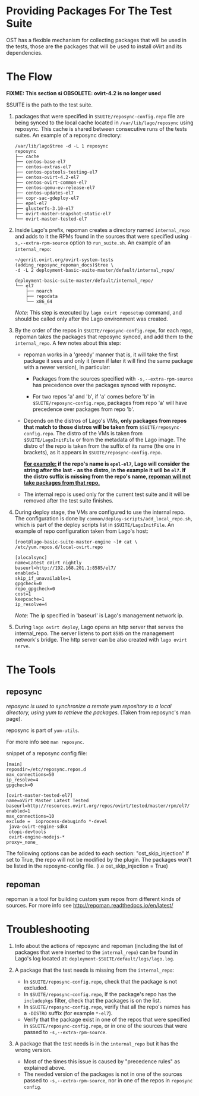 Providing Packages For The Test Suite
=======================================

OST has a flexible mechanism for collecting packages that will be used in the
tests, those are the packages that will be used to install oVirt and its
dependencies.

The Flow
==========


**FIXME: This section si OBSOLETE: ovirt-4.2 is no longer used**

$SUITE is the path to the test suite.

1. packages that were specified in `$SUITE/reposync-config.repo` file are being
synced to the local cache located in `/var/lib/lago/reposync` using reposync.
This cache is shared between consecutive runs of the tests suites.
An example of a reposync directory:

    ```
    /var/lib/lago$tree -d -L 1 reposync
    reposync
    ├── cache
    ├── centos-base-el7
    ├── centos-extras-el7
    ├── centos-opstools-testing-el7
    ├── centos-ovirt-4.2-el7
    ├── centos-ovirt-common-el7
    ├── centos-qemu-ev-release-el7
    ├── centos-updates-el7
    ├── copr-sac-gdeploy-el7
    ├── epel-el7
    ├── glusterfs-3.10-el7
    ├── ovirt-master-snapshot-static-el7
    └── ovirt-master-tested-el7
    ```

2. Inside Lago's prefix, repoman creates a directory named `internal_repo` and
adds to it the RPMs found in the sources that were specified using
`-s,--extra-rpm-source` option to `run_suite.sh`. An example of an
`internal_repo`:

    ```
    ~/gerrit.ovirt.org/ovirt-system-tests (adding_reposync_repoman_docs)$tree \
    -d -L 2 deployment-basic-suite-master/default/internal_repo/

    deployment-basic-suite-master/default/internal_repo/
    └── el7
        ├── noarch
        ├── repodata
        └── x86_64

    ```

    *Note*: This step is executed by `lago ovirt reposetup` command, and should
    be called only after the Lago environment was created.

3. By the order of the repos in `$SUITE/reposync-config.repo`, for each repo,
repoman takes the packages that reposync synced, and add them to the
`internal_repo`. A few notes about this step:

    * repoman works in a 'greedy' manner that is, it will take the first
    package it sees and only it (even if later it will find the same package
    with a newer version), in particular:

        * Packages from the sources specified with `-s,--extra-rpm-source` has
          precedence over the packages synced with reposync.

        * For two repos 'a' and 'b', if 'a' comes before 'b' in
          `$SUITE/reposync-config.repo`, packages from repo 'a' will have
          precedence over packages from repo 'b'.

    * Depends on the distros of Lago's VMs, <b>only
      packages from repos that match to those distros will be taken from</b>
      `$SUITE/reposync-config.repo`. The distro of the VMs is taken from
      `$SUITE/LagoInitFile` or from the metadata of the Lago image. The distro
      of the repo is taken from the suffix of its name (the one in brackets),
      as it appears in `$SUITE/reposync-config.repo`.

        <b><u>For example:</u>
        if the repo's name is `epel-el7`, Lago will consider the string after
        the last `-` as the distro, in the example it will be `el7`.
        If the distro suffix is missing from the repo's name, <u>repoman will
        not take packages from that repo.</u>
        </b>

    * The internal repo is used only for the current test suite and it will be
      removed after the test suite finishes.

4. During deploy stage, the VMs are configured to use the internal repo. The
configuration is done by `common/deploy-scripts/add_local_repo.sh`, which is
part of the deploy scripts list in `$SUITE/LagoInitFile`. An example of repo
configuration taken from Lago's host:

    ```
    [root@lago-basic-suite-master-engine ~]# cat \
    /etc/yum.repos.d/local-ovirt.repo

    [alocalsync]
    name=Latest oVirt nightly
    baseurl=http://192.168.201.1:8585/el7/
    enabled=1
    skip_if_unavailable=1
    gpgcheck=0
    repo_gpgcheck=0
    cost=1
    keepcache=1
    ip_resolve=4
    ```

      *Note*: The ip specified in 'baseurl' is Lago's management network ip.

5. During `lago ovirt deploy`, Lago opens an http server that serves the
internal_repo. The server listens to port `8585` on the management network's
bridge. The http server can be also created with `lago ovirt serve`.

The Tools
==========

reposync
---------
<i>reposync is used to synchronize a remote yum repository to a local
directory, using yum to retrieve the packages</i>. (Taken from reposync's man
page).

reposync is part of `yum-utils`.

For more info see `man reposync`.

snippet of a reposync config file:

```
[main]
reposdir=/etc/reposync.repos.d
max_connections=50
ip_resolve=4
gpgcheck=0

[ovirt-master-tested-el7]
name=oVirt Master Latest Tested
baseurl=http://resources.ovirt.org/repos/ovirt/tested/master/rpm/el7/
enabled=1
max_connections=10
exclude =  ioprocess-debuginfo *-devel
 java-ovirt-engine-sdk4
 otopi-devtools
 ovirt-engine-nodejs-*
proxy=_none_
```

The following options can be added to each section:
"ost_skip_injection"
If set to True, the repo will not be modified by the plugin.
The packages won't be listed in the reposync-config file.
(i.e ost_skip_injection = True)

repoman
--------
repoman is a tool for building custom yum repos from different kinds of
sources.
For more info see  http://repoman.readthedocs.io/en/latest/


Troubleshooting
=================

1. Info about the actions of reposync and repoman (including the list of
packages that were inserted to the `internal_repo`) can be found in Lago's log
located at:
`deployment-$SUITE/default/logs/lago.log`.

2. A package that the test needs is missing from the `internal_repo`:
    * In `$SUITE/reposync-config.repo`, check that the package is not excluded.
    * In `$SUITE/reposync-config.repo`, If the package's repo has the
      `includepkgs` filter, check that the packages is on the list.
    * In `$SUITE/reposync-config.repo`, verify that all the repo's names has a
      `-DISTRO` suffix (for example `*-el7`).
    * Verify that the package exist in one of the repos that were specified in
      `$SUITE/reposync-config.repo`, or in one of the sources that were passed
      to `-s,--extra-rpm-source`.

3. A package that the test needs is in the `internal_repo` but it has the wrong
   version.
    * Most of the times this issue is caused by "precedence rules" as explained
      above.
    * The needed version of the packages is not in one of the sources passed to
      `-s,--extra-rpm-source`, nor in one of the repos in `reposync config`.
